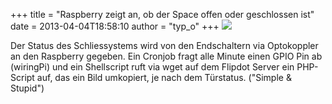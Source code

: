 +++
title = "Raspberry zeigt an, ob der Space offen oder geschlossen ist"
date = 2013-04-04T18:58:10
author = "typ_o"
+++
![](https://flipdot.org/blog/uploads/spaceopen1.jpg)  
  
Der Status des Schliessystems wird von den Endschaltern via Optokoppler
an den Raspberry gegeben. Ein Cronjob fragt alle Minute einen GPIO Pin
ab (wiringPi) und ein Shellscript ruft via wget auf dem Flipdot Server
ein PHP-Script auf, das ein Bild umkopiert, je nach dem Türstatus.
("Simple & Stupid")
